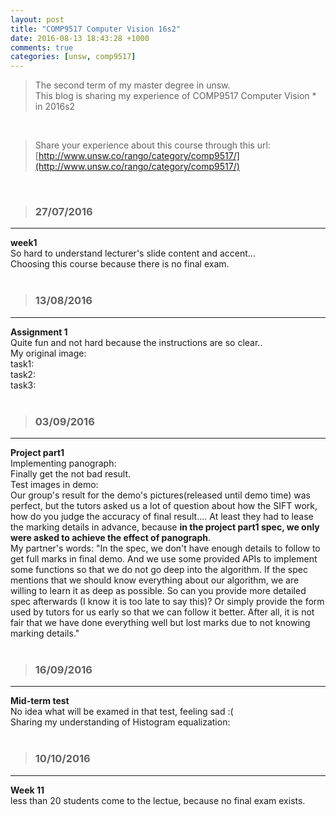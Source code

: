 ```yaml
---
layout: post
title: "COMP9517 Computer Vision 16s2"
date: 2016-08-13 18:43:28 +1000
comments: true
categories: [unsw, comp9517]
---
```



> The second term of my master degree in unsw.         
This blog is sharing my experience of COMP9517 Computer Vision * in 2016s2     

<!--more-->
<br>

>Share your experience about this course through this url:     
[http://www.unsw.co/rango/category/comp9517/](http://www.unsw.co/rango/category/comp9517/)     
<br>

>### 27/07/2016 ###
----------
**week1**    
So hard to understand lecturer's slide content and accent...      
Choosing this course because there is no final exam.     
<br>

>### 13/08/2016 ###
----------
**Assignment 1**    
Quite fun and not hard because the instructions are so clear..     
My original image:    
<img style="max-height:200px" class="lazy" data-original="/images/blog/160813_9517/flowers-3.png">     
task1:   
<img style="max-height:200px" class="lazy" data-original="/images/blog/160813_9517/task1.png">     
task2:    
<img style="max-height:200px" class="lazy" data-original="/images/blog/160813_9517/task2.png">     
task3:    
<img style="max-height:200px" class="lazy" data-original="/images/blog/160813_9517/task3.png">     
<br>

>### 03/09/2016 ###
----------
**Project part1**    
Implementing panograph:     
Finally get the not bad result.     
<img style="max-height:280px" class="lazy" data-original="/images/blog/160813_9517/project1_1.png">     
<img style="max-height:400px" class="lazy" data-original="/images/blog/160813_9517/project1_2.png">     
Test images in demo:     
<img style="max-height:400px" class="lazy" data-original="/images/blog/160813_9517/project1_3.png">     
Our group's result for the demo's pictures(released until demo time) was perfect, but the tutors asked us a lot of question about how the SIFT work, how do you judge the accuracy of final result.... At least they had to lease the marking details in advance, because **in the project part1 spec, we only were asked to achieve the effect of panograph**.      
My partner's words: "In the spec, we don't have enough details to follow to get full marks in final demo. And we use some provided APIs to implement some functions so that we do not go deep into the algorithm. If the spec mentions that we should know everything about our algorithm, we are willing to learn it as deep as possible. So can you provide more detailed spec afterwards (I know it is too late to say this)? Or simply provide the form used by tutors for us early so that we can follow it better. After all, it is not fair that we have done everything well but lost marks due to not knowing marking details."       
<br>

>### 16/09/2016 ###
----------
**Mid-term test**     
No idea what will be examed in that test, feeling sad :(       
Sharing my understanding of Histogram equalization:    
<img style="max-height:400px" class="lazy" data-original="/images/blog/160813_9517/histogram.png">     
<br>

>### 10/10/2016 ###
----------
**Week 11**     
less than 20 students come to the lectue, because no final exam exists.          
<br>
